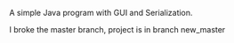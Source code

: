 A simple Java program with GUI and Serialization.

I broke the master branch, project is in branch new_master
